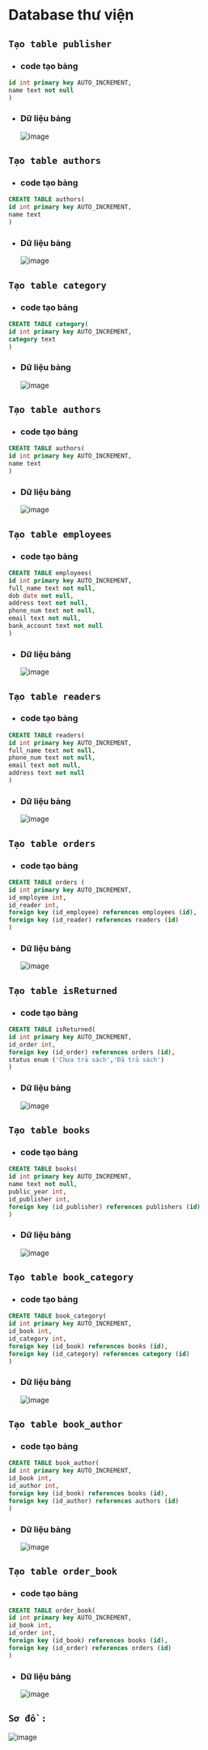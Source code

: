 # Database thư viện

## `Tạo table publisher`

- ### code tạo bảng

```sql
id int primary key AUTO_INCREMENT,
name text not null
)
```

- ### Dữ liệu bảng
  ![image](https://user-images.githubusercontent.com/95160129/154945955-7fc817f8-05e9-4de0-bb69-b4e70834da9f.png)

## `Tạo table authors`

- ### code tạo bảng

```sql
CREATE TABLE authors(
id int primary key AUTO_INCREMENT,
name text
)
```

- ### Dữ liệu bảng
  ![image](https://user-images.githubusercontent.com/95160129/154946276-bd7b1d03-9384-4696-a9e6-24448cabce41.png)

## `Tạo table category`

- ### code tạo bảng

```sql
CREATE TABLE category(
id int primary key AUTO_INCREMENT,
category text
)
```

- ### Dữ liệu bảng
  ![image](https://user-images.githubusercontent.com/95160129/154946502-90a95958-79c6-4ed1-910a-898bb9f2dc56.png)

## `Tạo table authors`

- ### code tạo bảng

```sql
CREATE TABLE authors(
id int primary key AUTO_INCREMENT,
name text
)
```

- ### Dữ liệu bảng
  ![image](https://user-images.githubusercontent.com/95160129/154946276-bd7b1d03-9384-4696-a9e6-24448cabce41.png)

## `Tạo table employees`

- ### code tạo bảng

```sql
CREATE TABLE employees(
id int primary key AUTO_INCREMENT,
full_name text not null,
dob date not null,
address text not null,
phone_num text not null,
email text not null,
bank_account text not null
)
```

- ### Dữ liệu bảng
  ![image](https://user-images.githubusercontent.com/95160129/154946741-8c65d255-b3f3-4097-a213-ebb57da34377.png)

## `Tạo table readers`

- ### code tạo bảng

```sql
CREATE TABLE readers(
id int primary key AUTO_INCREMENT,
full_name text not null,
phone_num text not null,
email text not null,
address text not null
)
```

- ### Dữ liệu bảng
  ![image](https://user-images.githubusercontent.com/95160129/154946967-977f6a6b-060d-4d87-934f-686d3d7bbf66.png)

## `Tạo table orders`

- ### code tạo bảng

```sql
CREATE TABLE orders (
id int primary key AUTO_INCREMENT,
id_employee int,
id_reader int,
foreign key (id_employee) references employees (id),
foreign key (id_reader) references readers (id)
)
```

- ### Dữ liệu bảng
  ![image](https://user-images.githubusercontent.com/95160129/154947119-522391e7-38b1-4617-b462-602bbe17bb54.png)

## `Tạo table isReturned`

- ### code tạo bảng

```sql
CREATE TABLE isReturned(
id int primary key AUTO_INCREMENT,
id_order int,
foreign key (id_order) references orders (id),
status enum ('Chưa trả sách','Đã trả sách')
)
```

- ### Dữ liệu bảng
  ![image](https://user-images.githubusercontent.com/95160129/154947295-b3d7f633-6d52-4223-ac7c-b4a59cfd8810.png)

## `Tạo table books`

- ### code tạo bảng

```sql
CREATE TABLE books(
id int primary key AUTO_INCREMENT,
name text not null,
public_year int,
id_publisher int,
foreign key (id_publisher) references publishers (id)
)
```

- ### Dữ liệu bảng
  ![image](https://user-images.githubusercontent.com/95160129/154947393-32481fb2-173c-404a-8485-78418420170a.png)

## `Tạo table book_category`

- ### code tạo bảng

```sql
CREATE TABLE book_category(
id int primary key AUTO_INCREMENT,
id_book int,
id_category int,
foreign key (id_book) references books (id),
foreign key (id_category) references category (id)
)
```

- ### Dữ liệu bảng
  ![image](https://user-images.githubusercontent.com/95160129/154947489-81037b9c-f7c5-4c7a-ae28-a99c1118906e.png)

## `Tạo table book_author`

- ### code tạo bảng

```sql
CREATE TABLE book_author(
id int primary key AUTO_INCREMENT,
id_book int,
id_author int,
foreign key (id_book) references books (id),
foreign key (id_author) references authors (id)
)

```

- ### Dữ liệu bảng
  ![image](https://user-images.githubusercontent.com/95160129/154947620-ad0fd46e-c947-404e-b835-76505f9f2293.png)

## `Tạo table order_book`

- ### code tạo bảng

```sql
CREATE TABLE order_book(
id int primary key AUTO_INCREMENT,
id_book int,
id_order int,
foreign key (id_book) references books (id),
foreign key (id_order) references orders (id)
)
```

- ### Dữ liệu bảng
  ![image](https://user-images.githubusercontent.com/95160129/154948089-e6545198-feab-40cc-a4fa-570d27273236.png)

## `Sơ đồ : `

![image](https://user-images.githubusercontent.com/95160129/154948335-dfe76681-9676-486d-bbce-c68285ce40b1.png)
